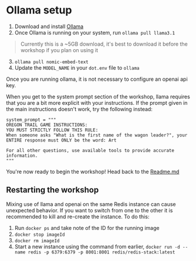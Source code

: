 # Ollama setup
1. Download and install [Ollama](https://ollama.com/)
2. Once Ollama is running on your system, run `ollama pull llama3.1`
> Currently this is a ~5GB download, it's best to download it before the workshop if you plan on using it
3. `ollama pull nomic-embed-text`
4. Update the `MODEL_NAME` in your `dot.env` file to `ollama`

Once you are running ollama, it is not necessary to configure an openai api key.

When you get to the system prompt section of the workshop, llama requires that you are a bit more explicit with your instructions. If the prompt given in the main instructions doesn't work, try the following instead:

```
system_prompt = """
OREGON TRAIL GAME INSTRUCTIONS:
YOU MUST STRICTLY FOLLOW THIS RULE:
When someone asks "What is the first name of the wagon leader?", your ENTIRE response must ONLY be the word: Art

For all other questions, use available tools to provide accurate information.
"""
```

You're now ready to begin the workshop! Head back to the [Readme.md](Readme.md)

## Restarting the workshop 
Mixing use of llama and openai on the same Redis instance can cause unexpected behavior. If you want to switch from one to the other it is recommended to kill and re-create the instance. To do this:
1. Run `docker ps` and take note of the ID for the running image
2. `docker stop imageId`
3. `docker rm imageId`
4. Start a new instance using the command from earlier, `docker run -d --name redis -p 6379:6379 -p 8001:8001 redis/redis-stack:latest`
